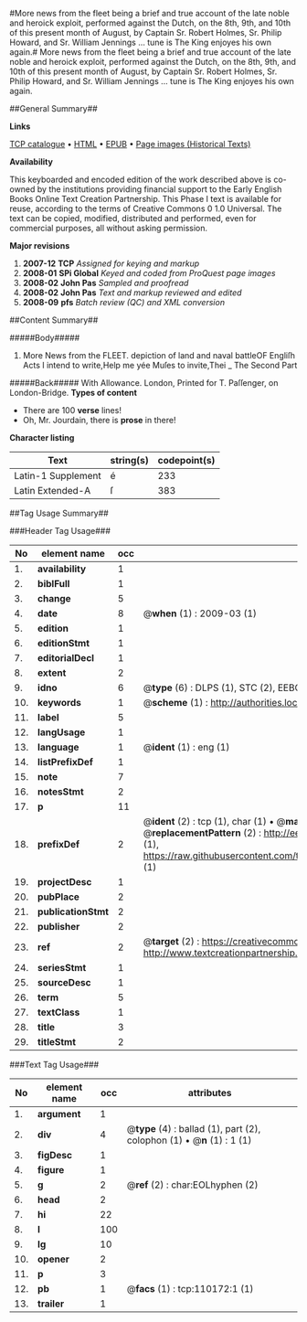 #More news from the fleet being a brief and true account of the late noble and heroick exploit, performed against the Dutch, on the 8th, 9th, and 10th of this present month of August, by Captain Sr. Robert Holmes, Sr. Philip Howard, and Sr. William Jennings ... tune is The King enjoyes his own again.#
More news from the fleet being a brief and true account of the late noble and heroick exploit, performed against the Dutch, on the 8th, 9th, and 10th of this present month of August, by Captain Sr. Robert Holmes, Sr. Philip Howard, and Sr. William Jennings ... tune is The King enjoyes his own again.

##General Summary##

**Links**

[TCP catalogue](http://www.ota.ox.ac.uk/tcp/)  • 
[HTML](http://tei.it.ox.ac.uk/tcp/Texts-HTML/free/A51/A51346.html)  • 
[EPUB](http://tei.it.ox.ac.uk/tcp/Texts-EPUB/free/A51/A51346.epub) • 
[Page images (Historical Texts)](https://data.historicaltexts.jisc.ac.uk/view?pubId=eebo-27666962e&pageId=eebo-27666962e-110172-1)

**Availability**

This keyboarded and encoded edition of the
	       work described above is co-owned by the institutions
	       providing financial support to the Early English Books
	       Online Text Creation Partnership. This Phase I text is
	       available for reuse, according to the terms of Creative
	       Commons 0 1.0 Universal. The text can be copied,
	       modified, distributed and performed, even for
	       commercial purposes, all without asking permission.

**Major revisions**

1. __2007-12__ __TCP__ *Assigned for keying and markup*
1. __2008-01__ __SPi Global__ *Keyed and coded from ProQuest page images*
1. __2008-02__ __John Pas__ *Sampled and proofread*
1. __2008-02__ __John Pas__ *Text and markup reviewed and edited*
1. __2008-09__ __pfs__ *Batch review (QC) and XML conversion*

##Content Summary##

#####Body#####

1. More News from the FLEET.
depiction of land and naval battleOF Engliſh Acts I intend to write,Help me yée Muſes to invite,Thei
    _ The Second Part

#####Back#####
With Allowance. London, Printed for T. Paſſenger, on London-Bridge.
**Types of content**

  * There are 100 **verse** lines!
  * Oh, Mr. Jourdain, there is **prose** in there!

**Character listing**


|Text|string(s)|codepoint(s)|
|---|---|---|
|Latin-1 Supplement|é|233|
|Latin Extended-A|ſ|383|

##Tag Usage Summary##

###Header Tag Usage###

|No|element name|occ|attributes|
|---|---|---|---|
|1.|__availability__|1||
|2.|__biblFull__|1||
|3.|__change__|5||
|4.|__date__|8| @__when__ (1) : 2009-03 (1)|
|5.|__edition__|1||
|6.|__editionStmt__|1||
|7.|__editorialDecl__|1||
|8.|__extent__|2||
|9.|__idno__|6| @__type__ (6) : DLPS (1), STC (2), EEBO-CITATION (1), OCLC (1), VID (1)|
|10.|__keywords__|1| @__scheme__ (1) : http://authorities.loc.gov/ (1)|
|11.|__label__|5||
|12.|__langUsage__|1||
|13.|__language__|1| @__ident__ (1) : eng (1)|
|14.|__listPrefixDef__|1||
|15.|__note__|7||
|16.|__notesStmt__|2||
|17.|__p__|11||
|18.|__prefixDef__|2| @__ident__ (2) : tcp (1), char (1)  •  @__matchPattern__ (2) : ([0-9\-]+):([0-9IVX]+) (1), (.+) (1)  •  @__replacementPattern__ (2) : http://eebo.chadwyck.com/downloadtiff?vid=$1&page=$2 (1), https://raw.githubusercontent.com/textcreationpartnership/Texts/master/tcpchars.xml#$1 (1)|
|19.|__projectDesc__|1||
|20.|__pubPlace__|2||
|21.|__publicationStmt__|2||
|22.|__publisher__|2||
|23.|__ref__|2| @__target__ (2) : https://creativecommons.org/publicdomain/zero/1.0/ (1), http://www.textcreationpartnership.org/docs/. (1)|
|24.|__seriesStmt__|1||
|25.|__sourceDesc__|1||
|26.|__term__|5||
|27.|__textClass__|1||
|28.|__title__|3||
|29.|__titleStmt__|2||


###Text Tag Usage###

|No|element name|occ|attributes|
|---|---|---|---|
|1.|__argument__|1||
|2.|__div__|4| @__type__ (4) : ballad (1), part (2), colophon (1)  •  @__n__ (1) : 1 (1)|
|3.|__figDesc__|1||
|4.|__figure__|1||
|5.|__g__|2| @__ref__ (2) : char:EOLhyphen (2)|
|6.|__head__|2||
|7.|__hi__|22||
|8.|__l__|100||
|9.|__lg__|10||
|10.|__opener__|2||
|11.|__p__|3||
|12.|__pb__|1| @__facs__ (1) : tcp:110172:1 (1)|
|13.|__trailer__|1||
